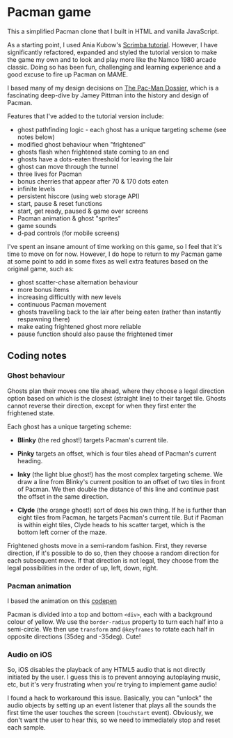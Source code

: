 # Pacman game

This a simplified Pacman clone that I built in HTML and vanilla JavaScript.

As a starting point, I used Ania Kubow's [Scrimba tutorial](https://scrimba.com/). However, I have significantly refactored, expanded and styled the tutorial version to make the game my own and to look and play more like the Namco 1980 arcade classic. Doing so has been fun, challenging and learning experience and a good excuse to fire up Pacman on MAME.

I based many of my design decisions on [The Pac-Man Dossier](https://www.gamasutra.com/view/feature/3938/the_pacman_dossier.php?print=1), which is a fascinating deep-dive by Jamey Pittman into the history and design of Pacman.

Features that I've added to the tutorial version include:

- ghost pathfinding logic - each ghost has a unique targeting scheme (see notes below)
- modified ghost behaviour when "frightened"
- ghosts flash when frightened state coming to an end
- ghosts have a dots-eaten threshold for leaving the lair
- ghost can move through the tunnel
- three lives for Pacman
- bonus cherries that appear after 70 & 170 dots eaten
- infinite levels
- persistent hiscore (using web storage API)
- start, pause & reset functions
- start, get ready, paused & game over screens
- Pacman animation & ghost "sprites"
- game sounds
- d-pad controls (for mobile screens)

I've spent an insane amount of time working on this game, so I feel that it's time to move on for now. However, I do hope to return to my Pacman game at some point to add in some fixes as well extra features based on the original game, such as:

- ghost scatter-chase alternation behaviour
- more bonus items
- increasing difficultly with new levels
- continuous Pacman movement
- ghosts travelling back to the lair after being eaten (rather than instantly respawning there)
- make eating frightened ghost more reliable
- pause function should also pause the frightened timer

## Coding notes

### Ghost behaviour

Ghosts plan their moves one tile ahead, where they choose a legal direction option based on which is the closest (straight line) to their target tile. Ghosts cannot reverse their direction, except for when they first enter the frightened state.

Each ghost has a unique targeting scheme:

- **Blinky** (the red ghost!) targets Pacman's current tile.

- **Pinky** targets an offset, which is four tiles ahead of Pacman's current heading.

- **Inky** (the light blue ghost!) has the most complex targeting scheme. We draw a line from Blinky's current position to an offset of two tiles in front of Pacman. We then double the distance of this line and continue past the offset in the same direction.

- **Clyde** (the orange ghost!) sort of does his own thing. If he is further than eight tiles from Pacman, he targets Pacman's current tile. But if Pacman is within eight tiles, Clyde heads to his scatter target, which is the bottom left corner of the maze.

Frightened ghosts move in a semi-random fashion. First, they reverse direction, if it's possible to do so, then they choose a random direction for each subsequent move. If that direction is not legal, they choose from the legal possibilities in the order of up, left, down, right.

### Pacman animation

I based the animation on this [codepen](https://codepen.io/wifi/pen/olKxE)

Pacman is divided into a top and bottom `<div>`, each with a background colour of yellow. We use the `border-radius` property to turn each half into a semi-circle. We then use `transform` and `@keyframes` to rotate each half in opposite directions (35deg and -35deg). Cute!

### Audio on iOS

So, iOS disables the playback of any HTML5 audio that is not directly initiated by the user. I guess this is to prevent annoying autoplaying music, etc, but it's very frustrating when you're trying to implement game audio!

I found a hack to workaround this issue. Basically, you can "unlock" the audio objects by setting up an event listener that plays all the sounds the first time the user touches the screen (`touchstart` event). Obviously, we don't want the user to hear this, so we need to immediately stop and reset each sample.
